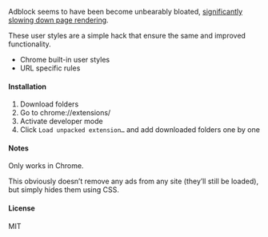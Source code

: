 Adblock seems to have been become unbearably bloated, [significantly slowing down page rendering](http://www.extremetech.com/computing/182428-ironic-iframes-adblock-plus-is-probably-the-reason-firefox-and-chrome-are-such-memory-hogs).

These user styles are a simple hack that ensure the same and improved functionality.

- Chrome built-in user styles
- URL specific rules

#### Installation
1. Download folders
2. Go to chrome://extensions/
3. Activate developer mode
4. Click `Load unpacked extension…` and add downloaded folders one by one


#### Notes
Only works in Chrome.

This obviously doesn’t remove any ads from any site (they’ll still be loaded), but simply hides them using CSS.

#### License
MIT